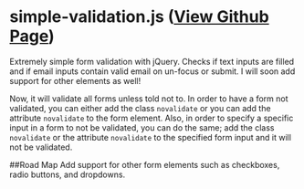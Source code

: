 simple-validation.js ([View Github Page](http://chdhmphry.github.io/simple-validation))
====================
Extremely simple form validation with jQuery. Checks if text inputs are filled and if email inputs contain valid email on un-focus or submit. I will soon add support for other elements as well!

Now, it will validate all forms unless told not to. In order to have a form not validated, you can either add the class `novalidate` or you can add the attribute `novalidate` to the form element. Also, in order to specify a specific input in a form to not be validated, you can do the same; add the class `novalidate` or the attribute `novalidate` to the specified form input and it will not be validated.


##Road Map
Add support for other form elements such as checkboxes, radio buttons, and dropdowns.
